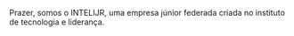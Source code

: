 Prazer, somos o INTELIJR, uma empresa júnior federada criada no instituto de tecnologia e liderança. 
